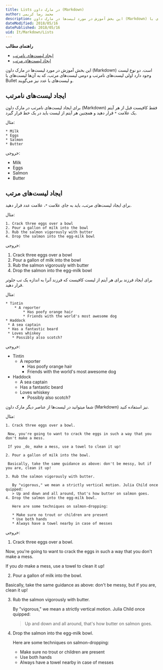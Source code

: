 ```yaml
---
title: Lists در مارک داون (Markdown)  
author: محمد رضا کریمی  
description: این بخش آموزش در مورد لیست‌ها در مارک داون (Markdown) است. دو نوع لیست وجود دارد اولی لیست‌های نامرتب و دومی لیست‌های مرتب، که به آن‌ها لیست‌های با Bullet و لیست‌‌های با عدد نیز می‌گویند.
dateModified: 2018/05/16  
datePublished: 2018/05/16  
uid: It/Markdown/Lists  
---
```

**راهنمای مطالب**

- [ایجاد لیست‌های نامرتب](#ایجاد-لیست‌های-نامرتب)
- [ایجاد لیست‌های مرتب](#ایجاد-لیست‌های-مرتب)

این بخش آموزش در مورد لیست‌ها در مارک داون (Markdown) است. دو نوع لیست وجود دارد اولی لیست‌های نامرتب و دومی لیست‌های مرتب، که به آن‌ها لیست‌های با Bullet و لیست‌‌های با عدد نیز می‌گویند.

## ایجاد لیست‌های نامرتب

برای ایجاد لیست‌های نامرتب در مارک داون (Markdown) فقط کافیست قبل از هر آیتم یک علامت `*` قرار دهید و همچنین هر آیتم از لیست باید در یک خط قرار گیرد.

مثال:

````
* Milk
* Eggs
* Salmon
* Butter
````

خروجی:

* Milk
* Eggs
* Salmon
* Butter

## ایجاد لیست‌های مرتب
برای ایجاد لیست‌های مرتب، باید به جای علامت `*`، علامت عدد قرار دهید.

مثال:

```
1. Crack three eggs over a bowl
2. Pour a gallon of milk into the bowl
3. Rub the salmon vigorously with butter
4. Drop the salmon into the egg-milk bowl
```

خروجی:

1. Crack three eggs over a bowl
2. Pour a gallon of milk into the bowl
3. Rub the salmon vigorously with butter
4. Drop the salmon into the egg-milk bowl

برای ایجاد فرزند برای هر آیتم از لیست کافیست که فرزند آنرا به اندازه یک تب جلوتر قرار دهید.

مثال:

```
* Tintin
    * A reporter
        * Has poofy orange hair
        * Friends with the world's most awesome dog
* Haddock
 * A sea captain
 * Has a fantastic beard
 * Loves whiskey
   * Possibly also scotch?
```

خروجی:

* Tintin
    * A reporter
        * Has poofy orange hair
        * Friends with the world's most awesome dog
* Haddock
    * A sea captain
    * Has a fantastic beard
    * Loves whiskey
        * Possibly also scotch? 

شما میتوانید در لیست‌ها از عناصر دیگر مارک داون (Markdown) نیز استفاده کنید.

مثال:

```
1. Crack three eggs over a bowl.

 Now, you're going to want to crack the eggs in such a way that you don't make a mess.

 If you _do_ make a mess, use a towel to clean it up!

2. Pour a gallon of milk into the bowl.

 Basically, take the same guidance as above: don't be messy, but if you are, clean it up!

3. Rub the salmon vigorously with butter.

   By "vigorous," we mean a strictly vertical motion. Julia Child once quipped:
   > Up and down and all around, that's how butter on salmon goes.
4. Drop the salmon into the egg-milk bowl.

   Here are some techniques on salmon-dropping:

   * Make sure no trout or children are present
   * Use both hands
   * Always have a towel nearby in case of messes
```

خروجی:

1. Crack three eggs over a bowl.

 Now, you're going to want to crack the eggs in such a way that you don't make a mess.

 If you _do_ make a mess, use a towel to clean it up!

2. Pour a gallon of milk into the bowl.

 Basically, take the same guidance as above: don't be messy, but if you are, clean it up!

3. Rub the salmon vigorously with butter.

   By "vigorous," we mean a strictly vertical motion. Julia Child once quipped:
   > Up and down and all around, that's how butter on salmon goes.
4. Drop the salmon into the egg-milk bowl.

   Here are some techniques on salmon-dropping:

   * Make sure no trout or children are present
   * Use both hands
   * Always have a towel nearby in case of messes

[ایجاد لیست‌های نامرتب]: #ایجاد-لیست‌های-نامرتب
[ایجاد لیست‌های مرتب]: #ایجاد-لیست‌های-مرتب
